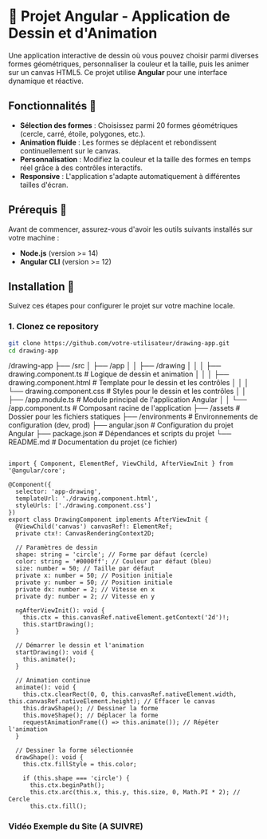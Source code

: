 # 🎨 Projet Angular - Application de Dessin et d'Animation

Une application interactive de dessin où vous pouvez choisir parmi diverses formes géométriques, personnaliser la couleur et la taille, puis les animer sur un canvas HTML5. Ce projet utilise **Angular** pour une interface dynamique et réactive.

## Fonctionnalités 🌟

- **Sélection des formes** : Choisissez parmi 20 formes géométriques (cercle, carré, étoile, polygones, etc.).
- **Animation fluide** : Les formes se déplacent et rebondissent continuellement sur le canvas.
- **Personnalisation** : Modifiez la couleur et la taille des formes en temps réel grâce à des contrôles interactifs.
- **Responsive** : L'application s'adapte automatiquement à différentes tailles d'écran.

## Prérequis 🔧

Avant de commencer, assurez-vous d'avoir les outils suivants installés sur votre machine :

- **Node.js** (version >= 14)
- **Angular CLI** (version >= 12)

## Installation 🚀

Suivez ces étapes pour configurer le projet sur votre machine locale.

### 1. Clonez ce repository

```bash
git clone https://github.com/votre-utilisateur/drawing-app.git
cd drawing-app
```

/drawing-app
├── /src
│   ├── /app
│   │   ├── /drawing
│   │   │   ├── drawing.component.ts    # Logique de dessin et animation
│   │   │   ├── drawing.component.html   # Template pour le dessin et les contrôles
│   │   │   └── drawing.component.css    # Styles pour le dessin et les contrôles
│   │   ├── /app.module.ts               # Module principal de l'application Angular
│   │   └── /app.component.ts            # Composant racine de l'application
├── /assets                             # Dossier pour les fichiers statiques
├── /environments                       # Environnements de configuration (dev, prod)
├── angular.json                        # Configuration du projet Angular
├── package.json                        # Dépendances et scripts du projet
└── README.md                           # Documentation du projet (ce fichier)

```

import { Component, ElementRef, ViewChild, AfterViewInit } from '@angular/core';

@Component({
  selector: 'app-drawing',
  templateUrl: './drawing.component.html',
  styleUrls: ['./drawing.component.css']
})
export class DrawingComponent implements AfterViewInit {
  @ViewChild('canvas') canvasRef!: ElementRef;
  private ctx!: CanvasRenderingContext2D;

  // Paramètres de dessin
  shape: string = 'circle'; // Forme par défaut (cercle)
  color: string = '#0000ff'; // Couleur par défaut (bleu)
  size: number = 50; // Taille par défaut
  private x: number = 50; // Position initiale
  private y: number = 50; // Position initiale
  private dx: number = 2; // Vitesse en x
  private dy: number = 2; // Vitesse en y

  ngAfterViewInit(): void {
    this.ctx = this.canvasRef.nativeElement.getContext('2d')!;
    this.startDrawing();
  }

  // Démarrer le dessin et l'animation
  startDrawing(): void {
    this.animate();
  }

  // Animation continue
  animate(): void {
    this.ctx.clearRect(0, 0, this.canvasRef.nativeElement.width, this.canvasRef.nativeElement.height); // Effacer le canvas
    this.drawShape(); // Dessiner la forme
    this.moveShape(); // Déplacer la forme
    requestAnimationFrame(() => this.animate()); // Répéter l'animation
  }

  // Dessiner la forme sélectionnée
  drawShape(): void {
    this.ctx.fillStyle = this.color;

    if (this.shape === 'circle') {
      this.ctx.beginPath();
      this.ctx.arc(this.x, this.y, this.size, 0, Math.PI * 2); // Cercle
      this.ctx.fill();
```

### Vidéo Exemple du Site (A SUIVRE)